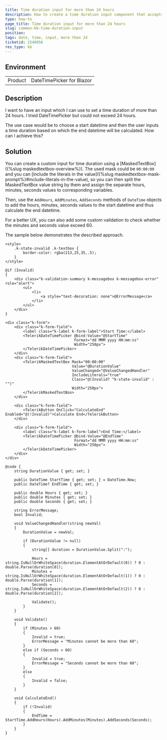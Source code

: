 ```yaml
---
title: Time duration input for more than 24 hours
description: How to create a time duration input component that accepts more than 24 hours?
type: how-to
page_title: Time duration input for more than 24 hours
slug: common-kb-time-duration-input
position: 
tags: date, time, input, more than 24
ticketid: 1540856
res_type: kb
---
```


## Environment
<table>
	<tbody>
		<tr>
			<td>Product</td>
			<td>DateTimePicker for Blazor</td>
		</tr>
	</tbody>
</table>


## Description

I want to have an input which I can use to set a time duration of more than 24 hours. I tried DateTimePicker but could not exceed 24 hours.

The use case would be to choose a start datetime and then the user inputs a time duration based on which the end datetime will be calculated. How can I achieve this?

## Solution

You can create a custom input for time duration using a [MaskedTextBox]({%slug maskedtextbox-overview%}). The used mask could be `00:00:00` and you can [include the literals in the value]({%slug maskedtextbox-mask-prompt%}#include-literals-in-the-value), so you can then split the MaskedTextBox value string by them and assign the separate hours, minutes, seconds values to corresponding variables.

Then, use the `AddHours`, `AddMinutes`, `AddSeconds` methods of `DateTime` objects to add the hours, minutes, seconds values to the start datetime and thus calculate the end datetime.

For a better UX, you can also add some custom validation to check whether the minutes and seconds value exceed 60.

The sample below demonstrates the described approach.

````CSHTML
<style>
	.k-state-invalid .k-textbox {
		border-color: rgba(213,25,35,.5);
	}
</style>

@if (Invalid)
{
	<div class="k-validation-summary k-messagebox k-messagebox-error" role="alert">
		<ul>
			<li>
				<a style="text-decoration: none">@ErrorMessage</a>
			</li>
		</ul>
	</div>
}

<div class="k-form">
	<div class="k-form-field">
		<label class="k-label k-form-label">Start Time:</label>
		<TelerikDateTimePicker @bind-Value="@StartTime"
							   Format="dd MMM yyyy HH:mm:ss"
							   Width="250px">
		</TelerikDateTimePicker>
	</div>
	<div class="k-form-field">
		<TelerikMaskedTextBox Mask="00:00:00"
							  Value="@DurationValue"
							  ValueChanged="@ValueChangedHandler"
							  IncludeLiterals="true"
							  Class="@(Invalid? "k-state-invalid" : "")"
							  Width="250px">
		</TelerikMaskedTextBox>
	</div>

	<div class="k-form-field">
		<TelerikButton OnClick="CalculateEnd" Enabled="@(!Invalid)">Calculate End</TelerikButton>
	</div>

	<div class="k-form-field">
		<label class="k-label k-form-label">End Time:</label>
		<TelerikDateTimePicker @bind-Value="@EndTime"
							   Format="dd MMM yyyy HH:mm:ss"
							   Width="250px">
		</TelerikDateTimePicker>
	</div>
</div>

@code {
	string DurationValue { get; set; }

	public DateTime StartTime { get; set; } = DateTime.Now;
	public DateTime? EndTime { get; set; }

	public double Hours { get; set; }
	public double Minutes { get; set; }
	public double Seconds { get; set; }

	string ErrorMessage;
	bool Invalid;

	void ValueChangedHandler(string newVal)
	{
		DurationValue = newVal;

		if (DurationValue != null)
		{
			string[] duration = DurationValue.Split(":");

			Hours = string.IsNullOrWhiteSpace(duration.ElementAtOrDefault(0)) ? 0 : double.Parse(duration[0]);
			Minutes = string.IsNullOrWhiteSpace(duration.ElementAtOrDefault(1)) ? 0 : double.Parse(duration[1]);
			Seconds = string.IsNullOrWhiteSpace(duration.ElementAtOrDefault(2)) ? 0 : double.Parse(duration[2]);

			Validate();
		}
	}

	void Validate()
	{
		if (Minutes > 60)
		{
			Invalid = true;
			ErrorMessage = "Minutes cannot be more than 60";
		}
		else if (Seconds > 60)
		{
			Invalid = true;
			ErrorMessage = "Seconds cannot be more than 60";
		}
		else
		{
			Invalid = false;
		}
	}

	void CalculateEnd()
	{
		if (!Invalid)
		{
			EndTime = StartTime.AddHours(Hours).AddMinutes(Minutes).AddSeconds(Seconds);
		}
	}
}
````